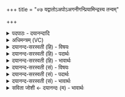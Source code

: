 +++
title = "०७ यद्वातोऽअपोऽअगनीगन्प्रियामिन्द्रस्य तन्वम्"

+++
<details><summary>पदपाठः - दयानन्दादि</summary>

यत्। वातः॑। अ॒पः। अग॑नीगन्। प्रि॒याम्। इन्द्र॑स्य। त॒न्व᳖म्। ए॒तम्। स्तो॒तः॒। अ॒नेन॑। प॒था। पुनः॑। अश्व॑म्। आ। व॒र्त्त॒या॒सि॒। नः॒। ७।
</details>

<details><summary>अधिमन्त्रम् (VC)</summary>

- इन्द्रो देवता
- प्रजापतिर्ऋषिः
- निचृद्बृहती
- मध्यमः
</details>

<details><summary>दयानन्द-सरस्वती (हि) - विषयः</summary>

फिर मनुष्य किसका सङ्ग करे, इस विषय को अगले मन्त्र में कहा है ॥
</details>

<details><summary>दयानन्द-सरस्वती (हि) - पदार्थः</summary>

पदार्थान्वयभाषाः -  हे (स्तोतः) स्तुति करनेहारे जन ! जैसे शिल्पी लोग (इन्द्रस्य) बिजुली के (प्रियाम्) अति सुन्दर (तन्वम्) विस्तारयुक्त शरीर को (वातः) पवन के समान पाकर (यत्) जिस कलायन्त्र रूपी घोड़े और (अपः) जलों को (अगनीगन्) प्राप्त होते हैं, वैसे (एतम्) इस (अश्वम्) शीघ्र चलने हारे कलायन्त्र रूप घोड़े को (अनेन) उक्त बिजुली रूप (पथा) मार्ग से आप प्राप्त होते (पुनः) फिर (नः) हम लोगों को (आ, वर्त्तयासि) भलीभाँति वर्त्ताते अर्थात् इधर-उधर ले जाते हो, उन आपका हम लोग सत्कार करें ॥७ ॥
</details>

<details><summary>दयानन्द-सरस्वती (हि) - भावार्थः</summary>

भावार्थभाषाः -  इस मन्त्र में वाचकलुप्तोपमालङ्कार है। हे मनुष्यो ! जो तुम को अच्छे मार्ग से चलाते हैं, उनके सङ्ग से तुम लोग पवन और बिजुली आदि की विद्या को प्राप्त होओ ॥७ ॥
</details>

<details><summary>दयानन्द-सरस्वती (सं) - विषयः</summary>

पुनर्मनुष्यः कस्य सङ्गं कुर्य्यादित्याह ॥
</details>

<details><summary>दयानन्द-सरस्वती (सं) - पदार्थः</summary>

पदार्थान्वयभाषाः -  हे स्तोतर्यथा शिल्पिजना इन्द्रस्य प्रियां तन्वं वात इव प्राप्य यद्यमपोऽगनीगँस्तथैतमश्वमनेन पथा त्वं प्राप्नोषि पुनर्नोऽस्मानावर्त्तयासि तं भवन्तं वयं सत्कुर्याम ॥७ ॥
</details>

<details><summary>दयानन्द-सरस्वती (सं) - भावार्थः</summary>

भावार्थभाषाः -  अत्र वाचकलुप्तोपमालङ्कारः। हे मनुष्याः ! ये युष्मान् सुमार्गेण गमयन्ति, तत्सङ्गेन यूयं वायुविद्युदादिविद्यां प्राप्नुत ॥७ ॥
</details>

<details><summary>सविता जोशी ← दयानन्दः (म) - भावार्थः</summary>

भावार्थभाषाः -  या मंत्रात वाचकलुप्तोपमालंकार आहे. हे माणसांनो ! जे तुम्हाला चांगल्या मार्गाकडे नेतात त्यांच्याकडून तुम्ही लोक वायू व विद्युत इत्यादींची विद्या प्राप्त करा.
</details>